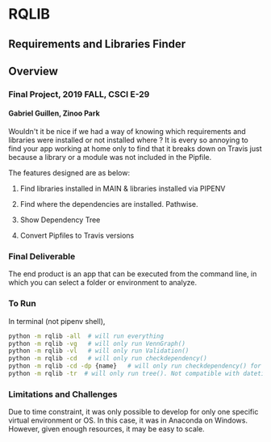 # RQLIB
## Requirements and Libraries Finder
## Overview
### Final Project, 2019 FALL, CSCI E-29
#### Gabriel Guillen, Zinoo Park

Wouldn't it be nice if we had a way of knowing which requirements and libraries were installed or not installed where ?
It is every so annoying to find your app working at home only to find that it breaks down on Travis just because
a library or a module was not included in the Pipfile.

The features designed are as below:

1. Find libraries installed in MAIN & libraries installed via PIPENV

2. Find where the dependencies are installed. Pathwise.

3. Show Dependency Tree

4. Convert Pipfiles to Travis versions

### Final Deliverable

The end product is an app that can be executed from the command line, in which you can select a folder or environment
to analyze.

### To Run
In terminal (not pipenv shell),
```bash
python -m rqlib -all  # will run everything
python -m rqlib -vg   # will only run VennGraph()
python -m rqlib -vl   # will only run Validation()
python -m rqlib -cd   # will only run checkdependency()
python -m rqlib -cd -dp {name}   # will only run checkdependency() for a dependency
python -m rqlib -tr  # will only run tree(). Not compatible with datetime stamps.
```

### Limitations and Challenges

Due to time constraint, it was only possible to develop for only one specific virtual environment or OS. In this case,
it was in Anaconda on Windows. However, given enough resources, it may be easy to scale.



